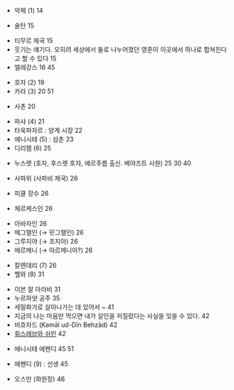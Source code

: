 + 악체 (1) 14
- 술탄 15
* 티무르 제국 15
* 웃기는 얘기다. 오히려 세상에서 둘로 나누어졌던 영혼이 이곳에서 하나로 합쳐진다고 할 수 있다 15
* 엘레강스 16 45
+ 호자 (2) 19
+ 카라 (3) 20 51
- 사촌 20
+ 파샤 (4) 21
+ 타욱파자르 : 양계 시장 22
+ 에니시테 (5) : 삼촌 23
+ 디리헴 (6) 25
- 누스렛 (호자, 후스렛 호자, 에르주름 출신. 베야즈트 사원) 25 30 40
+ 사파위 (사파비 제국) 26
- 피클 장수 26
+ 체르케스인 26
* 아바자인 26
* 메그렐인 (→ 민그렐인) 26
* 그루지야 (→ 조지아) 26
* 에르메니 (→ 아르메니아?) 26
+ 칼렌데리 (7) 26
+ 헬와 (8) 31
* 이븐 알 아라비 31
* 누르하얏 공주 35
* 세밀화가로 살아나가는 데 있어서 ~ 41
* 지금의 나는 마음만 먹으면 내가 살인을 저질렀다는 사실을 잊을 수 있다. 42
* 비흐자드 (Kamāl ud-Dīn Behzād) 42
* [휘스레브와 쉬린](https://m.blog.naver.com/ljj016/221627417338) 42
- 에니시테 에펜디 45 51
* 에펜디 (9) : 선생 45
- 오스만 (화원장) 46